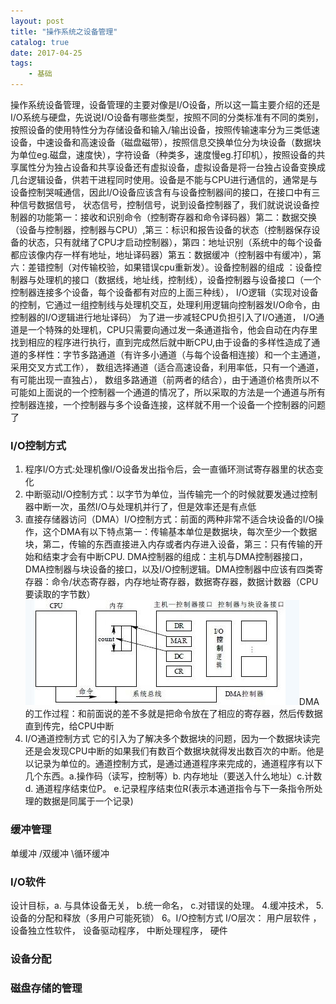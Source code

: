```yaml
---
layout: post
title: "操作系统之设备管理"
catalog: true
date: 2017-04-25
tags:
    - 基础
---
```

操作系统设备管理，设备管理的主要对像是I/O设备，所以这一篇主要介绍的还是I/O系统与硬盘，先说说I/O设备有哪些类型，按照不同的分类标准有不同的类别，按照设备的使用特性分为存储设备和输入/输出设备，按照传输速率分为三类低速设备，中速设备和高速设备（磁盘磁带），按照信息交换单位分为块设备（数据块为单位eg.磁盘，速度快），字符设备（种类多，速度慢eg.打印机），按照设备的共享属性分为独占设备和共享设备还有虚拟设备，虚拟设备是将一台独占设备变换成几台逻辑设备，供若干进程同时使用。设备是不能与CPU进行通信的，通常是与设备控制哭喊通信，因此I/O设备应该含有与设备控制器间的接口，在接口中有三种信号数据信号， 状态信号，控制信号，说到设备控制器了，我们就说说设备控制器的功能第一：接收和识别命令（控制寄存器和命令译码器）第二：数据交换（设备与控制器，控制器与CPU）,第三：标识和报告设备的状态（控制器保存设备的状态，只有就绪了CPU才启动控制器），第四：地址识别（系统中的每个设备都应该像内存一样有地址，地址译码器）第五：数据缓冲（控制器中有缓冲），第六：差错控制（对传输校验，如果错误cpu重新发）。设备控制器的组成 ：设备控制器与处理机的接口（数据线，地址线，控制线），设备控制器与设备接口（一个控制器连接多个设备，每个设备都有对应的上面三种线）， I/O逻辑（实现对设备的控制，它通过一组控制线与处理机交互，处理利用逻辑向控制器发I/O命令，由控制器的I/O逻辑进行地址译码）<!--more-->
为了进一步减轻CPU负担引入了I/O通道， I/O通道是一个特殊的处理机，CPU只需要向通过发一条通道指令，他会自动在内存里找到相应的程序进行执行，直到完成然后就中断CPU,由于设备的多样性造成了通道的多样性：字节多路通道（有许多小通道（与每个设备相连接）和一个主通道，采用交叉方式工作）， 数组选择通道（适合高速设备，利用率低，只有一个通道，有可能出现一直独占）， 数组多路通道（前两者的结合），由于通道价格贵所以不可能如上面说的一个控制器一个通道的情况了，所以采取的方法是一个通道与所有控制器连接，一个控制器与多个设备连接，这样就不用一个设备一个控制器的问题了
### I/O控制方式
1. 程序I/O方式:处理机像I/O设备发出指令后，会一直循环测试寄存器里的状态变化
2. 中断驱动I/O控制方式：以字节为单位，当传输完一个的时候就要发通过控制器中断一次，虽然I/O与处理机并行了，但是效率还是有点低
3. 直接存储器访问（DMA）I/O控制方式：前面的两种非常不适合块设备的I/O操作，这个DMA有以下特点第一：传输基本单位是数据块，每次至少一个数据块，第二，传输的东西直接进入内存或者内存进入设备，第三：只有传输的开始和结束才会有中断CPU.   DMA控制器的组成：主机与DMA控制器接口，DMA控制器与块设备的接口，以及I/O控制逻辑。DMA控制器中应该有四类寄存器：命令/状态寄存器，内存地址寄存器，数据寄存器，数据计数器（CPU要读取的字节数）![](/images/2017/0424dma.jpg)DMA的工作过程：和前面说的差不多就是把命令放在了相应的寄存器，然后传数据直到传完，给CPU中断
4. I/O通道控制方式 它的引入为了解决多个数据块的问题，因为一个数据块读完还是会发现CPU中断的如果我们有数百个数据块就得发出数百次的中断。他是以记录为单位的。通道控制方式，是通过通道程序来完成的，通道程序有以下几个东西。a.操作码（读写，控制等）b. 内存地址（要送入什么地址）c.计数 d. 通道程序结束位P。 e.记录程序结束位R(表示本通道指令与下一条指令所处理的数据是同属于一个记录)

### 缓冲管理
单缓冲 /双缓冲 \循环缓冲
### I/O软件
设计目标，a. 与具体设备无关， b.统一命名， c.对错误的处理。 4.缓冲技术， 5. 设备的分配和释放（多用户可能死锁） 6。I/O控制方式
I/O层次： 用户层软件 ， 设备独立性软件， 设备驱动程序， 中断处理程序， 硬件
### 设备分配
### 磁盘存储的管理
